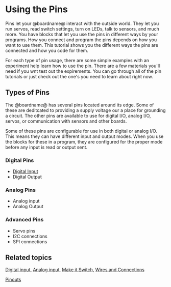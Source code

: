 # Using the Pins

Pins let your @boardname@ interact with the outside world. They let you run servos, read switch settings, turn on LEDs, talk to sensors, and much more. You have blocks that let you use the pins in different ways by your programs. How you connect and program the pins depends on how you want to use them. This tutorial shows you the different ways the pins are connected and how you code for them.

For each type of pin usage, there are some simple examples with an experiment help learn how to use the pin. There are a few materials you'll need if you wnt test out the expirements. You can go through all of the pin tutorials or just check out the one's you need to learn about right now.

## Types of Pins

The @boardname@ has several pins located around its edge. Some of these are deditcated to providing a supply voltage our a place for grounding a circuit. The other pins are available to use for digital I/O, analog I/O, servos, or communication with sensors and other boards.

Some of these pins are configurable for use in both digital or analog I/O. This means they can have different input and output modes. When you use the blocks for these in a program, they are configured for the proper mode before any input is read or output sent.

### Digital Pins

* [Digital Input](/learnsystem/pins-tutorial/digital-input)
* Digital Output

### Analog Pins

* Analog input
* Analog Output

### Advanced Pins

* Servo pins
* I2C connections
* SPI connections

## Related topics

[Digital input](https://learn.adafruit.com/circuit-playground-digital-input),
[Analog input](https://learn.adafruit.com/circuit-playground-analog-input),
[Make it Switch](https://learn.adafruit.com/make-it-switch),
[Wires and Connections](https://learn.adafruit.com/wires-and-connections)

[Pinouts](https://learn.adafruit.com/adafruit-circuit-playground-express/pinouts)